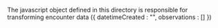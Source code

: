 The javascript object defined in this directory is responsible for transforming encounter data ({ datetimeCreated : "", observations : [] })